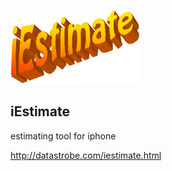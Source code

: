 ![iEstimate](http://github.com/tomkp/iestimate/raw/master/logo.png)

iEstimate
---------

estimating tool for iphone

http://datastrobe.com/iestimate.html